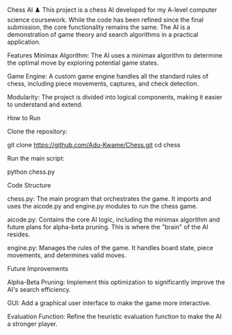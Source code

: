 Chess AI ♟️
This project is a chess AI developed for my A-level computer science coursework. While the code has been refined since the final submission, the core functionality remains the same. The AI is a demonstration of game theory and search algorithms in a practical application.

Features
Minimax Algorithm: The AI uses a minimax algorithm to determine the optimal move by exploring potential game states.

Game Engine: A custom game engine handles all the standard rules of chess, including piece movements, captures, and check detection.

Modularity: The project is divided into logical components, making it easier to understand and extend.

How to Run

Clone the repository:

git clone https://github.com/Adu-Kwame/Chess.git
cd chess

Run the main script:

python chess.py

Code Structure

chess.py: The main program that orchestrates the game. It imports and uses the aicode.py and engine.py modules to run the chess game.

aicode.py: Contains the core AI logic, including the minimax algorithm and future plans for alpha-beta pruning. This is where the "brain" of the AI resides.

engine.py: Manages the rules of the game. It handles board state, piece movements, and determines valid moves.

Future Improvements

Alpha-Beta Pruning: Implement this optimization to significantly improve the AI's search efficiency.

GUI: Add a graphical user interface to make the game more interactive.

Evaluation Function: Refine the heuristic evaluation function to make the AI a stronger player.
